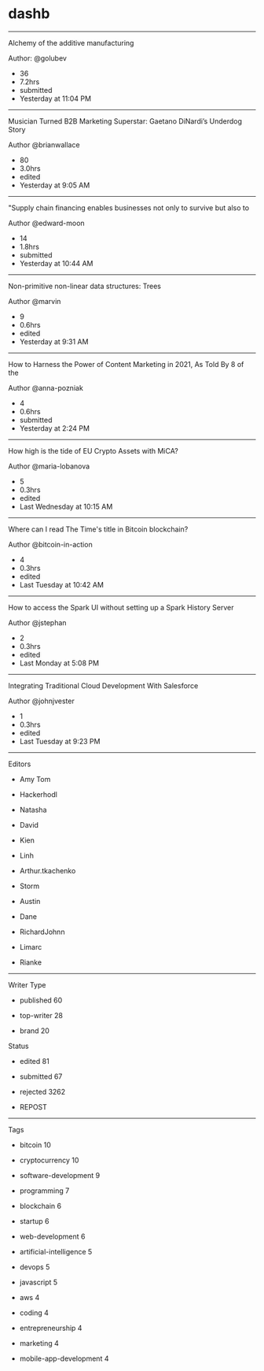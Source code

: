 # dashb



----------



Alchemy of the additive manufacturing

Author: @golubev
- 36
- 7.2hrs
- submitted
- Yesterday at 11:04 PM



----------



Musician Turned B2B Marketing Superstar: Gaetano DiNardi’s Underdog Story



Author
@brianwallace 
- 80
- 3.0hrs
- edited
- Yesterday at 9:05 AM


----------



"Supply chain financing enables businesses not only to survive but also to



Author
@edward-moon
- 14
- 1.8hrs
- submitted
- Yesterday at 10:44 AM


----------



Non-primitive non-linear data structures: Trees



Author
@marvin 
- 9
- 0.6hrs
- edited
- Yesterday at 9:31 AM


----------



How to Harness the Power of Content Marketing in 2021, As Told By 8 of the



Author
@anna-pozniak
- 4
- 0.6hrs
- submitted
- Yesterday at 2:24 PM


----------



How high is the tide of EU Crypto Assets with MiCA?



Author
@maria-lobanova
- 5
- 0.3hrs
- edited
- Last Wednesday at 10:15 AM


----------



Where can I read The Time's title in Bitcoin blockchain?



Author
@bitcoin-in-action 
- 4
- 0.3hrs
- edited
- Last Tuesday at 10:42 AM





----------




How to access the Spark UI without setting up a Spark History Server



Author
@jstephan 
- 2
- 0.3hrs
- edited
- Last Monday at 5:08 PM




----------





Integrating Traditional Cloud Development With Salesforce


Author @johnjvester
- 1
- 0.3hrs
- edited
- Last Tuesday at 9:23 PM



----------


Editors

- Amy Tom

- Hackerhodl

- Natasha

- David

- Kien

- Linh

- Arthur.tkachenko

- Storm

- Austin

- Dane

- RichardJohnn

- Limarc

- Rianke

----


Writer Type

- published 60

- top-writer 28

- brand 20



Status

- edited 81

- submitted 67

- rejected 3262
- REPOST

---



Tags

- bitcoin 10

- cryptocurrency 10

- software-development 9

- programming 7

- blockchain 6

- startup 6

- web-development 6

- artificial-intelligence 5

- devops 5

- javascript 5

- aws 4

- coding 4

- entrepreneurship 4

- marketing 4

- mobile-app-development 4

